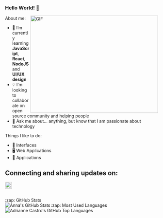 ### Hello World! 👋

 <img align="right" alt="GIF" src="https://github.com/arsentieva/arsentieva/blob/main/code.gif?raw=true" width="420" height="320" />

About me: 
- 🌱 I’m currently learning **JavaScript**, **React**, **NodeJS** and **UI/UX design**
- 💡 I’m looking to collaborate on open source community and helping people 
- 💬 Ask me about... anything, but know that I am passionate about technology

Things I like to do:
- 🎨 Interfaces
- 🖥 Web Applications
- 📱 Applications

## Connecting and sharing updates on:
[<img align="left" alt="holisitc_developer | LinkedIn" width="22px" src="https://cdn.jsdelivr.net/npm/simple-icons@v3/icons/linkedin.svg" />][linkedin]

<br />
<br />
<br />

  <summary>:zap: GitHub Stats</summary>

  <img align="left" alt="Anna's GitHub Stats" src="https://github-readme-stats.vercel.app/api?username=adriannecastro&show_icons=true&hide_border=true" />

  <summary>:zap: Most Used Languages</summary>

<img align="left" alt="Adrianne Castro's GitHub Top Languages" src="https://github-readme-stats.vercel.app/api/top-langs/?username=adriannecastro" />

[linkedin]: https://linkedin.com/in/adrianne-castro
